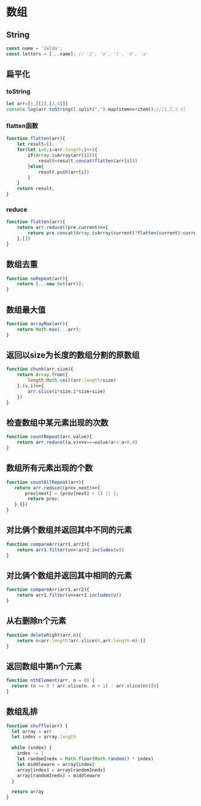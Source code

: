 # 数组



## String
```js
const name = 'Zelda';
const letters = [...name]; // 'Z', 'e', 'l', 'd', 'a'
```

## 扁平化
### toString
```js
let arr=[1,[[2],[3,4]]]
console.log(arr.toString().split(",").map(item=>+item));//[1,2,3,4]
```
### flatten函数
```js
function flatten(arr){
    let result=[];
    for(let i=0;i<arr.length;i++){
        if(Array.isArray(arr[i])){
            result=result.concat(flatten(arr[i]))
        }else{
            result.push(arr[i])
        }
    }
    return result;
}
```
### reduce
```js
function flatten(arr){
    return arr.reduce((pre,current)=>{
        return pre.concat(Array.isArray(current)?flatten(current):current)
    },[])
}
```


## 数组去重
```js
function noRepeat(arr){
    return [...new Set(arr)];
}
```

## 数组最大值
```js
function arrayMax(arr){
    return Math.max(...arr);
}
```

## 返回以size为长度的数组分割的原数组
```js
function chunk(arr,size){
    return Array.from({
        length:Math.ceil(arr.length/size)
    },(v,i)=>{
        arr.slice(i*size,i*size+size)
    })
}
```

## 检查数组中某元素出现的次数
```js
function countRepeat(arr,value){
    return arr.reduce((a,v)=>v===value?a+1:a+0,0)
}
```
## 数组所有元素出现的个数
```js
function countAllRepeat(arr){
   return arr.reduce((prev,next)=>{
       prev[next] = (prev[next] + 1) || 1; 
        return prev; 
   },{}) 
}
```

## 对比俩个数组并返回其中不同的元素
```js
function compareArr(arr1,arr2){
    return arr1.filter(v=>!arr2.includes(v))
}
```

## 对比俩个数组并返回其中相同的元素
```js
function compareArr(arr1,arr2){
    return arr1.filter(v=>arr2.includes(v))
}
```

## 从右删除n个元素
```js
function deleteRight(arr,n){
    return n<arr.length?arr.slice(0,arr.length-n):[]
}
```

## 返回数组中第n个元素
```js
function nthElement(arr, n = 0) {
  return (n >= 0 ? arr.slice(n, n + 1) : arr.slice(n))[0]
}
```

## 数组乱排
```js
function shuffle(arr) {
  let array = arr
  let index = array.length

  while (index) {
    index -= 1
    let randomInedx = Math.floor(Math.random() * index)
    let middleware = array[index]
    array[index] = array[randomInedx]
    array[randomInedx] = middleware
  }

  return array
}
```



